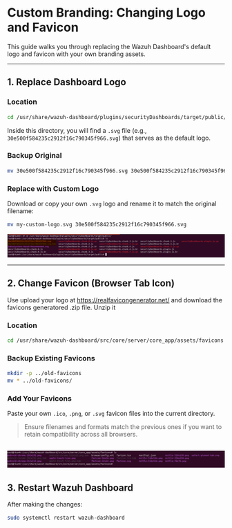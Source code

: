 # Custom Branding: Changing Logo and Favicon

This guide walks you through replacing the Wazuh Dashboard's default logo and favicon with your own branding assets.

---

## 1. Replace Dashboard Logo

### Location
```bash
cd /usr/share/wazuh-dashboard/plugins/securityDashboards/target/public/
````

Inside this directory, you will find a `.svg` file (e.g., `30e500f584235c2912f16c790345f966.svg`) that serves as the default logo.

### Backup Original

```bash
mv 30e500f584235c2912f16c790345f966.svg 30e500f584235c2912f16c790345f966.svg.bak
```

### Replace with Custom Logo

Download or copy your own `.svg` logo and rename it to match the original filename:

```bash
mv my-custom-logo.svg 30e500f584235c2912f16c790345f966.svg
```
![Replace Dashboard Logo](../assets/Replace_Dashboard_Logo.png)

---
## 2. Change Favicon (Browser Tab Icon)
Use upload your logo at https://realfavicongenerator.net/ and download the favicons generatored .zip file.
Unzip it

### Location

```bash
cd /usr/share/wazuh-dashboard/src/core/server/core_app/assets/favicons
```

### Backup Existing Favicons

```bash
mkdir -p ../old-favicons
mv * ../old-favicons/
```

### Add Your Favicons

Paste your own `.ico`, `.png`, or `.svg` favicon files into the current directory.

> Ensure filenames and formats match the previous ones if you want to retain compatibility across all browsers.

![Change Favicon](../assets/Change_Favicon.png)
---

## 3. Restart Wazuh Dashboard

After making the changes:

```bash
sudo systemctl restart wazuh-dashboard
```






